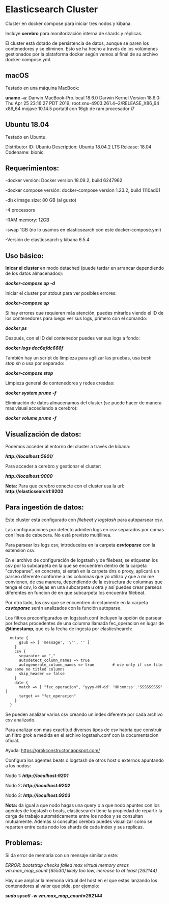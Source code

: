 

# Elasticsearch Cluster


Cluster en docker compose para iniciar tres nodos y kibana.

Incluye **cerebro** para monitorización interna de shards y réplicas.

El cluster está dotado de persistencia de datos, aunque se paren los contenedores y se eliminen. Esto se ha hecho a través de los volúmenes gestionados por la plataforma docker según vemos al final de su archivo docker-compose.yml.


## macOS

Testado en una máquina MacBook:

**uname -a**: Darwin MacBook-Pro.local 18.6.0 Darwin Kernel Version 18.6.0: Thu Apr 25 23:16:27 PDT 2019; root:xnu-4903.261.4~2/RELEASE_X86_64 x86_64
mojave 10.14.5
portatil con 16gb de ram procesador i7

## Ubuntu 18.04

Testado en Ubuntu.

Distributor ID:	Ubuntu
Description:	Ubuntu 18.04.2 LTS
Release:	18.04
Codename:	bionic


## Requerimientos:

-docker versión: Docker version 18.09.2, build 6247962

-docker compose versión: docker-compose version 1.23.2, build 1110ad01

-disk image size: 80 GB (al gusto)

-4 processors

-RAM memory: 12GB

-swap 1GB (no lo usamos en elasticsearch con este docker-compose.yml)

-Versión de elasticsearch y kibana 6.5.4



## Uso básico:


**Inicar el cluster** en modo detached (puede tardar en arrancar dependiendo de los datos almacenados):

_**docker-compose up -d**_

Iniciar el cluster por stdout para ver posibles errores:  

_**docker-compose up**_

Si hay errores que requieren más atención, puedes mirarlos viendo el ID de los contenedores para luego ver sus logs, primero con el comando:

_**docker ps**_

Después, con el ID del contenedor puedes ver sus logs a fondo:

_**docker logs dec6afdc666f**_

También hay un script de limpieza para agilizar las pruebas, usa _bash stop.sh_ o usa por separado:

_**docker-compose stop**_

Limpieza general de contenedores y redes creadas:

_**docker system prune -f**_

Eliminación de datos almacenamos del cluster (se puede hacer de manera mas visual accediendo a cerebro):

_**docker volume prune -f**_




## Visualización de datos:


Podemos acceder al entorno del cluster a través de kibana:

_**http://localhost:5601/**_

Para acceder a cerebro y gestionar el cluster:

_**http://localhost:9000**_

**Nota:** Para que cerebro conecte con el cluster usa la url: **http://elasticsearch1:9200**




## Para ingestión de datos:

Este cluster está configurado con *filebeat* y *logstash* para autoparsear csv. 

Las configuraciones por defecto admiten logs en csv separados por comas con línea de cabecera. No está previsto multilinea.

Para parsear los logs csv, introducelos en la carpeta _**csvtoparse**_ con la extension csv. 

En el archivo de configuración de logstash y de filebeat, se etiquetan los csv por la subcarpeta en la que se encuentren dentro de la carpeta "csvtoparse", en concreto, si estań en la carpeta dns o proxy, aplicará un parseo diferente conforme a las columnas que yo utilizo y que a mi me convienen, de esa manera, dependiendo de la estructura de columnas que tenga el csv, lo dejas en una subcarpeta u otra y así puedes crear parseos diferentes en funcion de en que subcarpeta los encuentra filebeat.

Por otro lado, los csv que se encuentren directamente en la carpeta _**csvtoparse**_ serán analizados con la función autoparse.

Los filtros preconfigurados en logstash.conf incluyen la opción de parsear por fechas procedentes de una columna llamada fec_operacion en lugar de **@timestamp**, que es la fecha de ingesta por elasticshearch:

``` 
  mutate {
      gsub => [ 'message', '\"', '' ]
    }
    csv {
      separator => ","
      autodetect_column_names => true
      autogenerate_column_names => true        # use only if csv file has some no titled columns
      skip_header => false
    }
    date {
      match => [ "fec_operacion", "yyyy-MM-dd' 'HH:mm:ss'.'SSSSSSSSS" ]
      target => "fec_operacion"
    }
  }
```

Se pueden analizar varios csv creando un index diferente por cada archivo csv analizado.

Para analizar con mas exactitud diversos tipos de csv habría que construir un filtro grok a medida en el archivo logstash.conf con la documentacion oficial.

Ayuda: https://grokconstructor.appspot.com/

Configura los agentes beats o logstash de otros host o externos apuntando a los nodos:

Nodo 1: _**http://localhost:9201**_

Nodo 2: _**http://localhost:9202**_

Nodo 3: _**http://localhost:9203**_

**Nota:** da igual a que nodo hagas una query o a que nodo apuntes con los agentes de logstash o beats, elasticsearch tiene la propiedad de repartir la carga de trabajo automáticamente entre los nodos y se consultan mutuamente. Además si consultas cerebro puedes visualizar como se reparten entre cada nodo los shards de cada index y sus replicas.


## Problemas:

Si da error de memoria con un mensaje similar a este:

_ERROR: bootstrap checks failed max virtual memory areas vm.max_map_count [65530] likely too low, increase to at least [262144]_

Hay que ampliar la memoria virtual del host en el que estas lanzando los contenedores al valor que pide, por ejemplo:

_**sudo sysctl -w vm.max_map_count=262144**_
